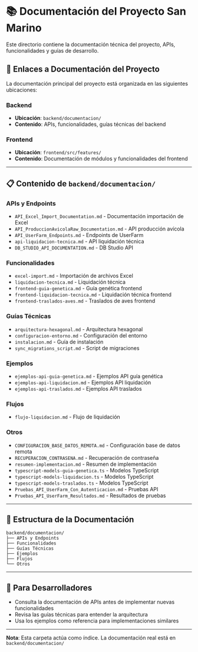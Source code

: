 # 📚 Documentación del Proyecto San Marino

Este directorio contiene la documentación técnica del proyecto, APIs, funcionalidades y guías de desarrollo.

## 🔗 Enlaces a Documentación del Proyecto

La documentación principal del proyecto está organizada en las siguientes ubicaciones:

### Backend
- **Ubicación**: `backend/documentacion/`
- **Contenido**: APIs, funcionalidades, guías técnicas del backend

### Frontend
- **Ubicación**: `frontend/src/features/`
- **Contenido**: Documentación de módulos y funcionalidades del frontend

---

## 📋 Contenido de `backend/documentacion/`

### APIs y Endpoints
- `API_Excel_Import_Documentation.md` - Documentación importación de Excel
- `API_ProduccionAvicolaRaw_Documentation.md` - API producción avícola
- `API_UserFarm_Endpoints.md` - Endpoints de UserFarm
- `api-liquidacion-tecnica.md` - API liquidación técnica
- `DB_STUDIO_API_DOCUMENTATION.md` - DB Studio API

### Funcionalidades
- `excel-import.md` - Importación de archivos Excel
- `liquidacion-tecnica.md` - Liquidación técnica
- `frontend-guia-genetica.md` - Guía genética frontend
- `frontend-liquidacion-tecnica.md` - Liquidación técnica frontend
- `frontend-traslados-aves.md` - Traslados de aves frontend

### Guías Técnicas
- `arquitectura-hexagonal.md` - Arquitectura hexagonal
- `configuracion-entorno.md` - Configuración del entorno
- `instalacion.md` - Guía de instalación
- `sync_migrations_script.md` - Script de migraciones

### Ejemplos
- `ejemplos-api-guia-genetica.md` - Ejemplos API guía genética
- `ejemplos-api-liquidacion.md` - Ejemplos API liquidación
- `ejemplos-api-traslados.md` - Ejemplos API traslados

### Flujos
- `flujo-liquidacion.md` - Flujo de liquidación

### Otros
- `CONFIGURACION_BASE_DATOS_REMOTA.md` - Configuración base de datos remota
- `RECUPERACION_CONTRASENA.md` - Recuperación de contraseña
- `resumen-implementacion.md` - Resumen de implementación
- `typescript-models-guia-genetica.ts` - Modelos TypeScript
- `typescript-models-liquidacion.ts` - Modelos TypeScript
- `typescript-models-traslados.ts` - Modelos TypeScript
- `Pruebas_API_UserFarm_Con_Autenticacion.md` - Pruebas API
- `Pruebas_API_UserFarm_Resultados.md` - Resultados de pruebas

---

## 📝 Estructura de la Documentación

```
backend/documentacion/
├── APIs y Endpoints
├── Funcionalidades
├── Guías Técnicas
├── Ejemplos
├── Flujos
└── Otros
```

---

## 🎯 Para Desarrolladores

- Consulta la documentación de APIs antes de implementar nuevas funcionalidades
- Revisa las guías técnicas para entender la arquitectura
- Usa los ejemplos como referencia para implementaciones similares

---

**Nota**: Esta carpeta actúa como índice. La documentación real está en `backend/documentacion/`


